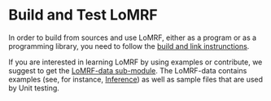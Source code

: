 # Build and Test LoMRF

In order to build from sources and use LoMRF, either as a program or as a programming library, you need to follow 
the [build and link instrunctions](6_1_build_and_link_lomrf.md).

If you are interested in learning LoMRF by using examples or contribute, we suggest to get the 
[LoMRF-data sub-module](6_2_download_example_data.md). The LoMRF-data contains examples (see, for instance, 
[Inference](2_inference.md)) as well as sample files that are used by Unit testing.
